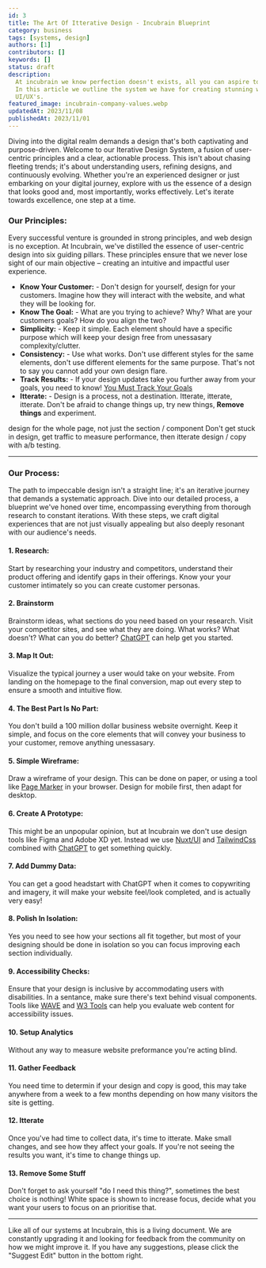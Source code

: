 ```yaml
---
id: 3
title: The Art Of Itterative Design - Incubrain Blueprint
category: business
tags: [systems, design]
authors: [1]
contributors: []
keywords: []
status: draft
description:
  At incubrain we know perfection doesn't exists, all you can aspire to is continuous improvement.
  In this article we outline the system we have for creating stunning websites, with functional
  UI/UX's.
featured_image: incubrain-company-values.webp
updatedAt: 2023/11/08
publishedAt: 2023/11/01
---
```


Diving into the digital realm demands a design that's both captivating and purpose-driven. Welcome
to our Iterative Design System, a fusion of user-centric principles and a clear, actionable process.
This isn't about chasing fleeting trends; it's about understanding users, refining designs, and
continuously evolving. Whether you're an experienced designer or just embarking on your digital
journey, explore with us the essence of a design that looks good and, most importantly, works
effectively. Let's iterate towards excellence, one step at a time.

### Our Principles:

Every successful venture is grounded in strong principles, and web design is no exception. At
Incubrain, we've distilled the essence of user-centric design into six guiding pillars. These
principles ensure that we never lose sight of our main objective – creating an intuitive and
impactful user experience.

- **Know Your Customer:** - Don't design for yourself, design for your customers. Imagine how they
  will interact with the website, and what they will be looking for.
- **Know The Goal:** - What are you trying to achieve? Why? What are your customers goals? How do
  you align the two?
- **Simplicity:** - Keep it simple. Each element should have a specific purpose which will keep your
  design free from unessasary complexity/clutter.
- **Consistency:** - Use what works. Don't use different styles for the same elements, don't use
  different elements for the same purpose. That's not to say you cannot add your own design flare.
- **Track Results:** - If your design updates take you further away from your goals, you need to
  know! [You Must Track Your Goals]()
- **Itterate:** - Design is a process, not a destination. Itterate, itterate, itterate. Don't be
  afraid to change things up, try new things, **Remove things** and experiment.

design for the whole page, not just the section / component Don't get stuck in design, get traffic
to measure performance, then itterate design / copy with a/b testing.

---

### Our Process:

The path to impeccable design isn't a straight line; it's an iterative journey that demands a
systematic approach. Dive into our detailed process, a blueprint we've honed over time, encompassing
everything from thorough research to constant iterations. With these steps, we craft digital
experiences that are not just visually appealing but also deeply resonant with our audience's needs.

#### 1. **Research:**

Start by researching your industry and competitors, understand their product offering and identify
gaps in their offerings. Know your your customer intimately so you can create customer personas.

#### 2. **Brainstorm**

Brainstorm ideas, what sections do you need based on your research. Visit your competitor sites, and
see what they are doing. What works? What doesn't? What can you do better?
[ChatGPT](https://chat.openai.com/) can help get you started.

#### 3. **Map It Out:**

Visualize the typical journey a user would take on your website. From landing on the homepage to the
final conversion, map out every step to ensure a smooth and intuitive flow.

#### 4. **The Best Part Is No Part:**

You don't build a 100 million dollar business website overnight. Keep it simple, and focus on the
core elements that will convey your business to your customer, remove anything unessasary.

#### 5. **Simple Wireframe:**

Draw a wireframe of your design. This can be done on paper, or using a tool like
[Page Marker](https://chrome.google.com/webstore/detail/page-marker-draw-on-web/jfiihjeimjpkpoaekpdpllpaeichkiod)
in your browser. Design for mobile first, then adapt for desktop.

#### 6. **Create A Prototype:**

This might be an unpopular opinion, but at Incubrain we don't use design tools like Figma and Adobe
XD yet. Instead we use [Nuxt/UI](https://ui.nuxt.com/) and [TailwindCss](https://tailwindcss.com/)
combined with [ChatGPT](https://chat.openai.com/) to get something quickly.

#### 7. **Add Dummy Data:**

You can get a good headstart with ChatGPT when it comes to copywriting and imagery, it will make
your website feel/look completed, and is actually very easy!

#### 8. **Polish In Isolation:**

Yes you need to see how your sections all fit together, but most of your designing should be done in
isolation so you can focus improving each section individually.

#### 9. **Accessibility Checks:**

Ensure that your design is inclusive by accommodating users with disabilities. In a sentance, make
sure there's text behind visual components. Tools like [WAVE](https://wave.webaim.org/) and
[W3 Tools](https://www.w3.org/WAI/ER/tools/) can help you evaluate web content for accessibility
issues.

#### 10. **Setup Analytics**

Without any way to measure website preformance you're acting blind.

#### 11. **Gather Feedback**

You need time to determin if your design and copy is good, this may take anywhere from a week to a
few months depending on how many visitors the site is getting.

#### 12. **Itterate**

Once you've had time to collect data, it's time to itterate. Make small changes, and see how they
affect your goals. If you're not seeing the results you want, it's time to change things up.

#### 13. **Remove Some Stuff**

Don't forget to ask yourself "do I need this thing?", sometimes the best choice is nothing! White
space is shown to increase focus, decide what you want your users to focus on an prioritise that.

---

Like all of our systems at Incubrain, this is a living document. We are constantly upgrading it and
looking for feedback from the community on how we might improve it. If you have any suggestions,
please click the "Suggest Edit" button in the bottom right.
